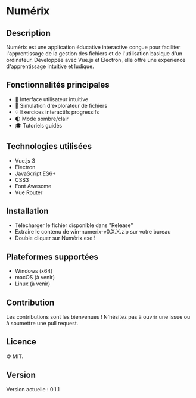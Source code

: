 # Numérix

## Description
Numérix est une application éducative interactive conçue pour faciliter l'apprentissage de la gestion des fichiers et de l'utilisation basique d'un ordinateur. Développée avec Vue.js et Electron, elle offre une expérience d'apprentissage intuitive et ludique.

## Fonctionnalités principales

- 🎯 Interface utilisateur intuitive
- 📁 Simulation d'explorateur de fichiers
- 💡 Exercices interactifs progressifs
- 🌓 Mode sombre/clair
- 🎓 Tutoriels guidés

## Technologies utilisées

- Vue.js 3
- Electron
- JavaScript ES6+
- CSS3
- Font Awesome
- Vue Router

## Installation

- Télécharger le fichier disponible dans "Release"
- Extraire le contenu de win-numerix-v0.X.X.zip sur votre bureau
- Double cliquer sur Numérix.exe !

## Plateformes supportées

- Windows (x64)
- macOS (à venir)
- Linux (à venir)

## Contribution

Les contributions sont les bienvenues ! N'hésitez pas à ouvrir une issue ou à soumettre une pull request.

## Licence

© MIT.

## Version

Version actuelle : 0.1.1
